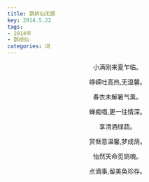 ```yaml
---
title: 鹊桥仙无题
key: 2014.5.22
tags: 
- 2014年 
- 鹊桥仙
categories: 词
---
```


<p align="center">小满刚来夏乍临。
</p>
<p align="center">峥嵘吐高热,无温馨。
</p>
<p align="center">春衣未解暑气熏。
</p>
<p align="center">蝉痴唱,更一往情深。
</p>
<p align="center">享清酒绿蔬。
</p>
<p align="center">赏惬意温馨,梦成荫。
</p>
<p align="center">怡然天命觅销魂。
</p>
<p align="center">点滴事,留美奂珍存。
</p>
